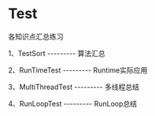 # Test
各知识点汇总练习


1、TestSort                          --------- 算法汇总

2、RunTimeTest                  --------- Runtime实际应用

3、MultiThreadTest             --------- 多线程总结

4、RunLoopTest                 --------- RunLoop总结

